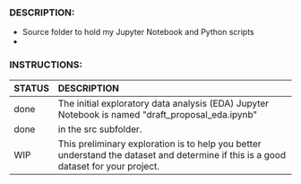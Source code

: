 ### DESCRIPTION:
- Source folder to hold my Jupyter Notebook and Python scripts
- 
### INSTRUCTIONS:

| STATUS | DESCRIPTION                                                                                                                         |
| :----- | :---------------------------------------------------------------------------------------------------------------------------------- |
| done   | The initial exploratory data analysis (EDA) Jupyter Notebook is named "draft_proposal_eda.ipynb"                                    |
| done   | in the src subfolder.                                                                                                               |
| WIP    | This preliminary exploration is to help you better understand the dataset and determine if this is a good dataset for your project. |
